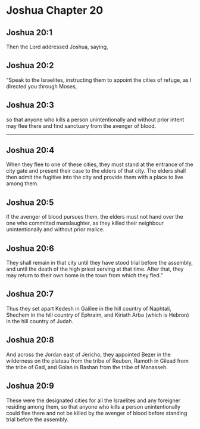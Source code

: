 # Joshua Chapter 20

## Joshua 20:1

Then the Lord addressed Joshua, saying,

## Joshua 20:2

“Speak to the Israelites, instructing them to appoint the cities of refuge, as I directed you through Moses,

## Joshua 20:3

so that anyone who kills a person unintentionally and without prior intent may flee there and find sanctuary from the avenger of blood.

---

## Joshua 20:4

When they flee to one of these cities, they must stand at the entrance of the city gate and present their case to the elders of that city. The elders shall then admit the fugitive into the city and provide them with a place to live among them.

## Joshua 20:5

If the avenger of blood pursues them, the elders must not hand over the one who committed manslaughter, as they killed their neighbour unintentionally and without prior malice.

## Joshua 20:6

They shall remain in that city until they have stood trial before the assembly, and until the death of the high priest serving at that time. After that, they may return to their own home in the town from which they fled.”

## Joshua 20:7

Thus they set apart Kedesh in Galilee in the hill country of Naphtali, Shechem in the hill country of Ephraim, and Kiriath Arba (which is Hebron) in the hill country of Judah.

## Joshua 20:8

And across the Jordan east of Jericho, they appointed Bezer in the wilderness on the plateau from the tribe of Reuben, Ramoth in Gilead from the tribe of Gad, and Golan in Bashan from the tribe of Manasseh.

## Joshua 20:9

These were the designated cities for all the Israelites and any foreigner residing among them, so that anyone who kills a person unintentionally could flee there and not be killed by the avenger of blood before standing trial before the assembly.

